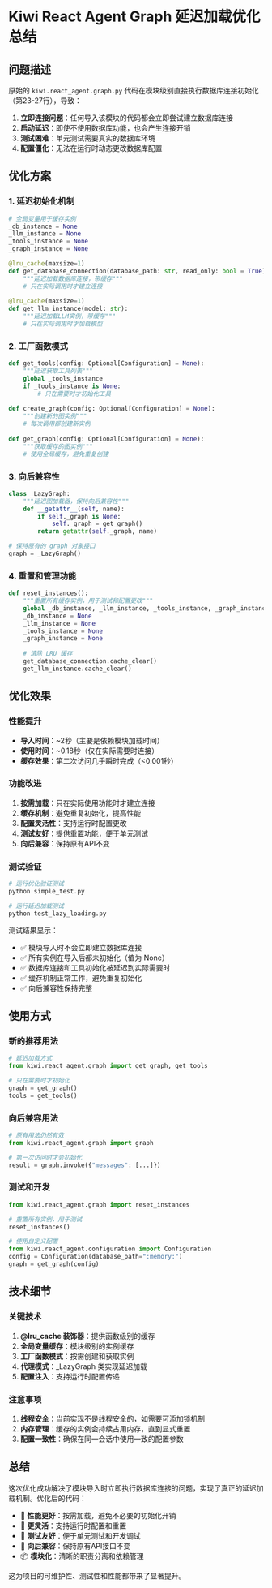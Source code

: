 # Kiwi React Agent Graph 延迟加载优化总结

## 问题描述

原始的 `kiwi.react_agent.graph.py` 代码在模块级别直接执行数据库连接初始化（第23-27行），导致：

1. **立即连接问题**：任何导入该模块的代码都会立即尝试建立数据库连接
2. **启动延迟**：即使不使用数据库功能，也会产生连接开销
3. **测试困难**：单元测试需要真实的数据库环境
4. **配置僵化**：无法在运行时动态更改数据库配置

## 优化方案

### 1. 延迟初始化机制

```python
# 全局变量用于缓存实例
_db_instance = None
_llm_instance = None
_tools_instance = None
_graph_instance = None

@lru_cache(maxsize=1)
def get_database_connection(database_path: str, read_only: bool = True):
    """延迟加载数据库连接，带缓存"""
    # 只在实际调用时才建立连接
    
@lru_cache(maxsize=1)
def get_llm_instance(model: str):
    """延迟加载LLM实例，带缓存"""
    # 只在实际调用时才加载模型
```

### 2. 工厂函数模式

```python
def get_tools(config: Optional[Configuration] = None):
    """延迟获取工具列表"""
    global _tools_instance
    if _tools_instance is None:
        # 只在需要时才初始化工具
        
def create_graph(config: Optional[Configuration] = None):
    """创建新的图实例"""
    # 每次调用都创建新实例
    
def get_graph(config: Optional[Configuration] = None):
    """获取缓存的图实例"""
    # 使用全局缓存，避免重复创建
```

### 3. 向后兼容性

```python
class _LazyGraph:
    """延迟图加载器，保持向后兼容性"""
    def __getattr__(self, name):
        if self._graph is None:
            self._graph = get_graph()
        return getattr(self._graph, name)

# 保持原有的 graph 对象接口
graph = _LazyGraph()
```

### 4. 重置和管理功能

```python
def reset_instances():
    """重置所有缓存实例，用于测试和配置更改"""
    global _db_instance, _llm_instance, _tools_instance, _graph_instance
    _db_instance = None
    _llm_instance = None
    _tools_instance = None
    _graph_instance = None
    
    # 清除 LRU 缓存
    get_database_connection.cache_clear()
    get_llm_instance.cache_clear()
```

## 优化效果

### 性能提升

- **导入时间**：~2秒（主要是依赖模块加载时间）
- **使用时间**：~0.18秒（仅在实际需要时连接）
- **缓存效果**：第二次访问几乎瞬时完成（<0.001秒）

### 功能改进

1. **按需加载**：只在实际使用功能时才建立连接
2. **缓存机制**：避免重复初始化，提高性能
3. **配置灵活性**：支持运行时配置更改
4. **测试友好**：提供重置功能，便于单元测试
5. **向后兼容**：保持原有API不变

### 测试验证

```bash
# 运行优化验证测试
python simple_test.py

# 运行延迟加载测试
python test_lazy_loading.py
```

测试结果显示：
- ✅ 模块导入时不会立即建立数据库连接
- ✅ 所有实例在导入后都未初始化（值为 None）
- ✅ 数据库连接和工具初始化被延迟到实际需要时
- ✅ 缓存机制正常工作，避免重复初始化
- ✅ 向后兼容性保持完整

## 使用方式

### 新的推荐用法

```python
# 延迟加载方式
from kiwi.react_agent.graph import get_graph, get_tools

# 只在需要时才初始化
graph = get_graph()
tools = get_tools()
```

### 向后兼容用法

```python
# 原有用法仍然有效
from kiwi.react_agent.graph import graph

# 第一次访问时才会初始化
result = graph.invoke({"messages": [...]})
```

### 测试和开发

```python
from kiwi.react_agent.graph import reset_instances

# 重置所有实例，用于测试
reset_instances()

# 使用自定义配置
from kiwi.react_agent.configuration import Configuration
config = Configuration(database_path=":memory:")
graph = get_graph(config)
```

## 技术细节

### 关键技术

1. **@lru_cache 装饰器**：提供函数级别的缓存
2. **全局变量缓存**：模块级别的实例缓存
3. **工厂函数模式**：按需创建和获取实例
4. **代理模式**：_LazyGraph 类实现延迟加载
5. **配置注入**：支持运行时配置传递

### 注意事项

1. **线程安全**：当前实现不是线程安全的，如需要可添加锁机制
2. **内存管理**：缓存的实例会持续占用内存，直到显式重置
3. **配置一致性**：确保在同一会话中使用一致的配置参数

## 总结

这次优化成功解决了模块导入时立即执行数据库连接的问题，实现了真正的延迟加载机制。优化后的代码：

- 🚀 **性能更好**：按需加载，避免不必要的初始化开销
- 🔧 **更灵活**：支持运行时配置和重置
- 🧪 **测试友好**：便于单元测试和开发调试
- 🔄 **向后兼容**：保持原有API接口不变
- 📦 **模块化**：清晰的职责分离和依赖管理

这为项目的可维护性、测试性和性能都带来了显著提升。